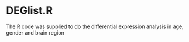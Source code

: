 # DEGlist.R
The R code was supplied to do the differential expression analysis in age, gender and brain region
